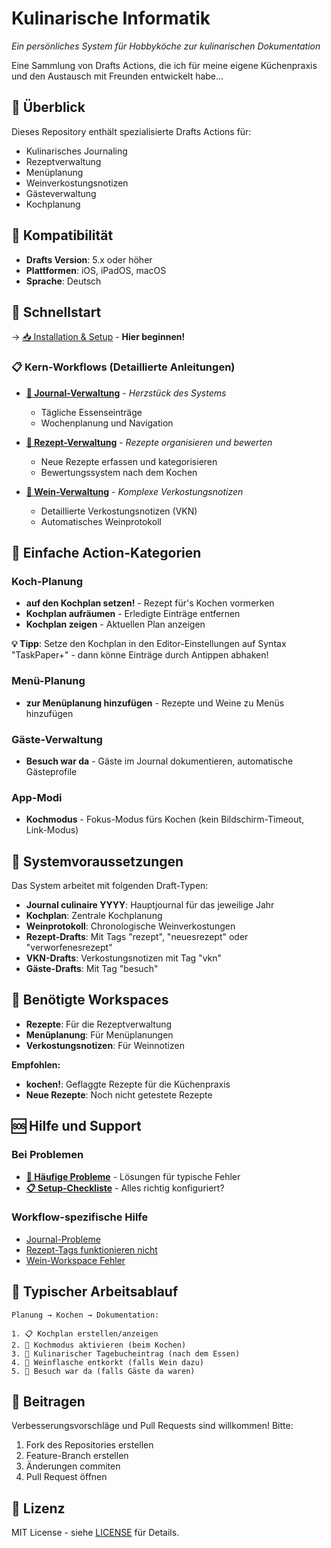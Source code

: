 # Kulinarische Informatik

*Ein persönliches System für Hobbyköche zur kulinarischen Dokumentation*

Eine Sammlung von Drafts Actions, die ich für meine eigene Küchenpraxis und den Austausch mit Freunden entwickelt habe...

## 🍳 Überblick

Dieses Repository enthält spezialisierte Drafts Actions für:
- Kulinarisches Journaling
- Rezeptverwaltung
- Menüplanung
- Weinverkostungsnotizen
- Gästeverwaltung
- Kochplanung

## 📱 Kompatibilität

- **Drafts Version**: 5.x oder höher
- **Plattformen**: iOS, iPadOS, macOS
- **Sprache**: Deutsch

## 🚀 Schnellstart

-> [📥 Installation & Setup](docs/installation.md) - **Hier beginnen!**


### 📋 Kern-Workflows (Detaillierte Anleitungen)
- **[📝 Journal-Verwaltung](actions/journal-verwaltung/README.md)** - *Herzstück des Systems*
  - Tägliche Essenseinträge
  - Wochenplanung und Navigation
  
- **[🍳 Rezept-Verwaltung](actions/rezept-verwaltung/README.md)** - *Rezepte organisieren und bewerten*
  - Neue Rezepte erfassen und kategorisieren
  - Bewertungssystem nach dem Kochen

- **[🍷 Wein-Verwaltung](actions/wein-verwaltung/README.md)** - *Komplexe Verkostungsnotizen*
  - Detaillierte Verkostungsnotizen (VKN)
  - Automatisches Weinprotokoll

## 📂 Einfache Action-Kategorien

### Koch-Planung
- **auf den Kochplan setzen!** - Rezept für's Kochen vormerken
- **Kochplan aufräumen** - Erledigte Einträge entfernen  
- **Kochplan zeigen** - Aktuellen Plan anzeigen

**💡 Tipp**: Setze den Kochplan in den Editor-Einstellungen auf Syntax "TaskPaper+" - dann könne Einträge durch Antippen abhaken!

### Menü-Planung
- **zur Menüplanung hinzufügen** - Rezepte und Weine zu Menüs hinzufügen

### Gäste-Verwaltung  
- **Besuch war da** - Gäste im Journal dokumentieren, automatische Gästeprofile

### App-Modi
- **Kochmodus** - Fokus-Modus fürs Kochen (kein Bildschirm-Timeout, Link-Modus)

## 🎯 Systemvoraussetzungen

Das System arbeitet mit folgenden Draft-Typen:
- **Journal culinaire YYYY**: Hauptjournal für das jeweilige Jahr
- **Kochplan**: Zentrale Kochplanung
- **Weinprotokoll**: Chronologische Weinverkostungen
- **Rezept-Drafts**: Mit Tags "rezept", "neuesrezept" oder "verworfenesrezept"
- **VKN-Drafts**: Verkostungsnotizen mit Tag "vkn"
- **Gäste-Drafts**: Mit Tag "besuch"

## 🔧 Benötigte Workspaces

- **Rezepte**: Für die Rezeptverwaltung
- **Menüplanung**: Für Menüplanungen
- **Verkostungsnotizen**: Für Weinnotizen

**Empfohlen:**
- **kochen!**: Geflaggte Rezepte für die Küchenpraxis
- **Neue Rezepte**: Noch nicht getestete Rezepte

## 🆘 Hilfe und Support

### Bei Problemen
- **[🚨 Häufige Probleme](docs/installation.md#häufige-probleme-und-lösungen)** - Lösungen für typische Fehler
- **[📋 Setup-Checkliste](docs/installation.md#setup-checkliste)** - Alles richtig konfiguriert?

### Workflow-spezifische Hilfe
- [Journal-Probleme](actions/journal-verwaltung/README.md#häufige-probleme)
- [Rezept-Tags funktionieren nicht](actions/rezept-verwaltung/README.md#häufige-probleme)
- [Wein-Workspace Fehler](actions/wein-verwaltung/README.md#häufige-probleme)

## 🔄 Typischer Arbeitsablauf

```
Planung → Kochen → Dokumentation:

1. 📋 Kochplan erstellen/anzeigen
2. 🍳 Kochmodus aktivieren (beim Kochen)  
3. 📝 Kulinarischer Tagebucheintrag (nach dem Essen)
4. 🍷 Weinflasche entkorkt (falls Wein dazu)
5. 👥 Besuch war da (falls Gäste da waren)
```

## 🤝 Beitragen

Verbesserungsvorschläge und Pull Requests sind willkommen! Bitte:
1. Fork des Repositories erstellen
2. Feature-Branch erstellen
3. Änderungen commiten
4. Pull Request öffnen

## 📄 Lizenz

MIT License - siehe [LICENSE](LICENSE) für Details.